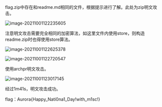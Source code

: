flag.zip中存在和readme.md相同的文件，根据提示进行了解。此处为zip明文攻击。

![image-20211001122235605](C:\Users\86199\AppData\Roaming\Typora\typora-user-images\image-20211001122235605.png)

注意明文攻击需要完全相同的加密算法，如这里文件内使用store，则构造readme.zip时也得使用store算法。

![image-20211001122625378](C:\Users\86199\AppData\Roaming\Typora\typora-user-images\image-20211001122625378.png)

![image-20211001122720547](C:\Users\86199\AppData\Roaming\Typora\typora-user-images\image-20211001122720547.png)

使用archpr明文攻击。

![image-20211001123017145](C:\Users\86199\AppData\Roaming\Typora\typora-user-images\image-20211001123017145.png)

经过1m41s，明文攻击成功。

flag：Aurora{Happy_Nati0na1_Day!with_m1sc!}